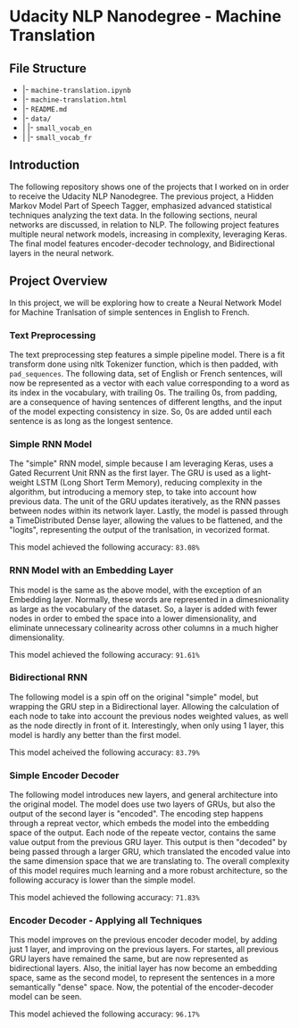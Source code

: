 # Udacity NLP Nanodegree - Machine Translation

## File Structure

* |- `machine-translation.ipynb`
* |- `machine-translation.html`
* |- `README.md`
* |- `data/`
* | |- `small_vocab_en`
* | |- `small_vocab_fr`

## Introduction
The following repository shows one of the projects that I worked on in order to receive the Udacity NLP Nanodegree. The previous project, a Hidden Markov Model Part of Speech Tagger, emphasized advanced statistical techniques analyzing the text data. In the following sections, neural networks are discussed, in relation to NLP. The following project features multiple neural network models, increasing in complexity, leveraging Keras. The final model features encoder-decoder technology, and Bidirectional layers in the neural network.

## Project Overview
In this project, we will be exploring how to create a Neural Network Model for Machine Tranlsation of simple sentences in English to French.

### Text Preprocessing
The text preprocessing step features a simple pipeline model. There is a fit transform done using nltk Tokenizer function, which is then padded, with `pad_sequences`. The following data, set of English or French sentences, will now be represented as a vector with each value corresponding to a word as its index in the vocabulary, with trailing 0s. The trailing 0s, from padding, are a consequence of having sentences of different lengths, and the input of the model expecting consistency in size. So, 0s are added until each sentence is as long as the longest sentence.

### Simple RNN Model
The "simple" RNN model, simple because I am leveraging Keras, uses a Gated Recurrent Unit RNN as the first layer. The GRU is used as a light-weight LSTM (Long Short Term Memory), reducing complexity in the algorithm, but introducing a memory step, to take into account how previous data. The unit of the GRU updates iteratively, as the RNN passes between nodes within its network layer. Lastly, the model is passed through a TimeDistributed Dense layer, allowing the values to be flattened, and the "logits", representing the output of the tranlsation, in vecorized format.

This model achieved the following accuracy: `83.08%`

### RNN Model with an Embedding Layer
This model is the same as the above model, with the exception of an Embedding layer. Normally, these words are represented in a dimesnionality as large as the vocabulary of the dataset. So, a layer is added with fewer nodes in order to embed the space into a lower dimensionality, and eliminate unnecessary colinearity across other columns in a much higher dimensionality.

This model achieved the following accuracy: `91.61%`

### Bidirectional RNN
The following model is a spin off on the original "simple" model, but wrapping the GRU step in a Bidirectional layer. Allowing the calculation of each node to take into account the previous nodes weighted values, as well as the node directly in front of it. Interestingly, when only using 1 layer, this model is hardly any better than the first model.

This model acheived the following accuracy: `83.79%`

### Simple Encoder Decoder
The following model introduces new layers, and general architecture into the original model. The model does use two layers of GRUs, but also the output of the second layer is "encoded". The encoding step happens through a repreat vector, which embeds the model into the embedding space of the output. Each node of the repeate vector, contains the same value output from the previous GRU layer. This output is then "decoded" by being passed through a larger GRU, which translated the encoded value into the same dimension space that we are translating to. The overall complexity of this model requires much learning and a more robust architecture, so the following accuracy is lower than the simple model.

This model achieved the following accuracy: `71.83%`

### Encoder Decoder - Applying all Techniques
This model improves on the previous encoder decoder model, by adding just 1 layer, and improving on the previous layers. For startes, all previous GRU layers have remained the same, but are now represented as bidirectional layers. Also, the initial layer has now become an embedding space, same as the second model, to represent the sentences in a more semantically "dense" space. Now, the potential of the encoder-decoder model can be seen.

This model achieved the following accuracy: `96.17%`